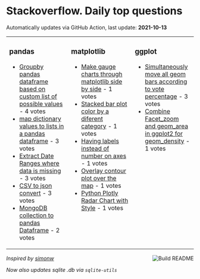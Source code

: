# Stackoverflow. Daily top questions 

Automatically updates via GitHub Action, last update: **<!-- date starts -->2021-10-13<!-- date ends -->**


<table><tr><td valign="top" width="33%">

### pandas
<!-- pandas starts -->
* [Groupby pandas dataframe based on custom list of possible values](https://stackoverflow.com/questions/69555273/groupby-pandas-dataframe-based-on-custom-list-of-possible-values) - 4 votes
* [map dictionary values to lists in a pandas dataframe](https://stackoverflow.com/questions/69548440/map-dictionary-values-to-lists-in-a-pandas-dataframe) - 3 votes
* [Extract Date Ranges where data is missing](https://stackoverflow.com/questions/69552555/extract-date-ranges-where-data-is-missing) - 3 votes
* [CSV to json convert](https://stackoverflow.com/questions/69551008/csv-to-json-convert) - 3 votes
* [MongoDB collection to pandas Dataframe](https://stackoverflow.com/questions/69549147/mongodb-collection-to-pandas-dataframe) - 2 votes
<!-- pandas ends -->
</td><td valign="top" width="34%">


### matplotlib
<!-- matplotlib starts -->
* [Make gauge charts through matplotlib side by side](https://stackoverflow.com/questions/69556971/make-gauge-charts-through-matplotlib-side-by-side) - 1 votes
* [Stacked bar plot color by a diferent category](https://stackoverflow.com/questions/69558189/stacked-bar-plot-color-by-a-diferent-category) - 1 votes
* [Having labels instead of number on axes](https://stackoverflow.com/questions/69553353/having-labels-instead-of-number-on-axes) - 1 votes
* [Overlay contour plot over the map](https://stackoverflow.com/questions/69551830/overlay-contour-plot-over-the-map) - 1 votes
* [Python Plotly Radar Chart with Style](https://stackoverflow.com/questions/69549954/python-plotly-radar-chart-with-style) - 1 votes
<!-- matplotlib ends -->
</td><td valign="top" width="34%">


### ggplot
<!-- ggplot2 starts -->
* [Simultaneously move all geom bars according to vote percentage](https://stackoverflow.com/questions/69550459/simultaneously-move-all-geom-bars-according-to-vote-percentage) - 3 votes
* [Combine Facet_zoom and geom_area in ggplot2 for geom_density](https://stackoverflow.com/questions/69553516/combine-facet-zoom-and-geom-area-in-ggplot2-for-geom-density) - 1 votes
<!-- ggplot2 ends -->
</td></tr></table>

<a href="https://github.com/hp0404/hp0404/actions"><img src="https://github.com/hp0404/hp0404/workflows/Build%20README/badge.svg" align="right" alt="Build README"></a> <p>*Inspired by  [simonw](https://github.com/simonw/simonw)*</p> <p> *Now also updates sqlite .db via `sqlite-utils`* </p>
